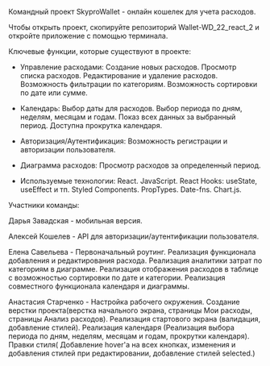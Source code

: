 Командный проект SkyproWallet - онлайн кошелек для учета расходов.

Чтобы открыть проект, скопируйте репозиторий Wallet-WD_22_react_2 и откройте приложение с помощью терминала.

Ключевые функции, которые существуют в проекте:

- Управление расходами:
Создание новых расходов.
Просмотр списка расходов.
Редактирование и удаление расходов.
Возможность фильтрации по категориям.
Возможность сортировки по дате или сумме.


- Календарь:
Выбор даты для расходов.
Выбор периода по дням, неделям, месяцам и годам.
Показ всех данных за выбранный период.
Доступна прокрутка календаря.

- Авторизация/Аутентификация:
Возможность регистрации и авторизации пользователя.

- Диаграмма расходов:
Просмотр расходов за определенный период. 



- Используемые технологии:
React.
JavaScript.
React Hooks: useState, useEffect и тп.
Styled Components.
PropTypes.
Date-fns.
Chart.js.


Участники команды:

Дарья Завадская - мобильная версия.

Алексей Кошелев - API для авторизации/аутентификации пользователя.

Елена Савельева - Первоначальный роутинг.
Реализация функционала добавления и редактирования расхода.
Реализация аналитики затрат по категориям в диаграмме. 
Реализация отображения расходов в таблице с возможностью сортировки по дате и категории.
Реализация совместного функционала календаря и диаграммы.

Анастасия Старченко - Настройка рабочего окружения.
Создание верстки проекта(верстка начального экрана, страницы Мои расходы, страницы Анализ расходов).
Реализация стартового экрана (валидация,  добавление стилей).
Реализация календаря (Реализация выбора периода по дням, неделям, месяцам и годам, прокрутки календаря).
Правки стиля( Добавление hover'а на всех кнопках, изменения и добавления стилей при редактировании, добавление стилей selected.)





